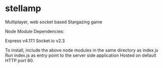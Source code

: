 # stellamp
Multiplayer, web socket based Stargazing game

Node Module Dependencies:

Express v4.17.1
Socket.io v2.3

To install, include the above node modules in the same directory as index.js
Run index.js as entry point to the server side application
Hosted on default HTTP port 80.

